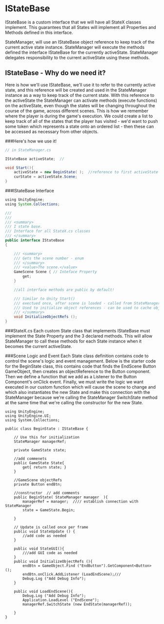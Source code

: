 # IStateBase
IStateBase is a custom interface that we will have all StateX classes implement.  This guarantees that all States will implement all Properties and Methods defined in this interface. 

StateManager,  will use an IStateBase object reference to keep track of the current active state instance.  StateManager will execute the methods  defined the interface IStateBase for the currently activeState.  StateManager delegates responsibility to the current activeState using these methods.

## IStateBase - Why do we need it?

 Here is how we'll use IStateBase, we'll  use it to refer to the currently active state, and this reference will be created and used in the StateManager instance as a way to keep track of the current state.  With this reference to the activeState the StateManager can activate methods (execute functions) on the activeState, even though the states will be changing throughout the course of the game, across different scenes.  This is how we remember where the player is during the game's execution.  We could create a list to keep track of all of the states that the player has visited - we'd want to push some token which represents a state onto an ordered list - then these can be accessed as necessary from other objects.
 
 ###Here's how we use it!

```java
// in StateManager.cs

IStateBase activeState;  //

void Start(){
    activeState = new BeginState( );  //reference to first activeState
    curState = activeState.Scene;
}

```
###IStateBase Interface

```java
using UnityEngine;
using System.Collections;

///
///  
/// <summary>
/// I state base.  
/// Interface for all StateX.cs classes  
/// </summary>
public interface IStateBase
{

	/// <summary>
	/// Gets the scene number - enum
	/// </summary>
	/// <value>The scene.</value>
	GameScene Scene { // Inteface Property
		get;
	}

	//all interface methods are public by default!

	/// Similar to Unity Start()  
	/// exectued once, after scene is loaded - called from StateManager
	/// Used to initialize object references - can be used to cache object references
	/// </summary>
	void InitializeObjectRefs ();
}

```

###StateX.cs
Each custom State class that implements IStateBase must implement the State Property and the 3 declared methods.  This will allow StateManager to call these methods for each State instance when it becomes the current  activeState.

###Scene Logic and Event
Each State class definition contains code to control the scene's logic and event management.  Below is the starter code for the BeginState class, this contains code that finds the EndScene Button GameObject, then creates an objectReference to the Button component.  Then we define a function that we add as a Listener to the Button Component's onClick event.  Finally, we must write the logic we want executed in our custom function which will cause the scene to change and which also instantiates the new State and make this connection with the StateManager because we're calling the StateManager SwitchState method at the same time that we're calling the constructor for the new State.

```
using UnityEngine;
using UnityEngine.UI;
using System.Collections;

public class BeginState : IStateBase {

	// Use this for initialization
	StateManager managerRef;

	private GameState state;

	//add commenets
	public GameState State{
		get{ return state; }
	}

	//GameScene objectRefs
	private Button endBtn;

	//constructor  // add comments
	public BeginState( StateManager manager  ){
		managerRef = manager;  //// establish connection with StateManager
		state = GameState.Begin;

	}

	// Update is called once per frame
	public void StateUpdate () {
        //add code as needed
	}

	public void StateGUI(){
        ///add GUI code as needed
	}
	public void InitializeObjectRefs (){
		endBtn = GameObject.Find ("EndButton").GetComponent<Button> ();
		endBtn.onClick.AddListener (LoadEndScene);///
		Debug.Log ("Add Debug Info");
	}

	public void LoadEndScene(){  
		Debug.Log ("Add Debug Info");
		Application.LoadLevel ("EndScene");
		managerRef.SwitchState (new EndState(managerRef));

	}
}

```


